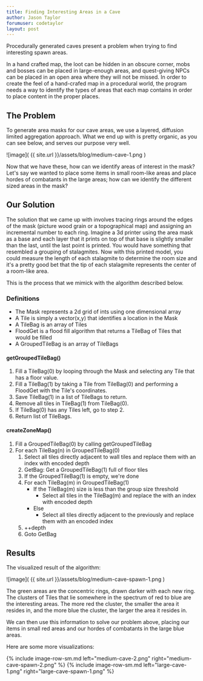 ```yaml
---
title: Finding Interesting Areas in a Cave
author: Jason Taylor
forumuser: codetaylor
layout: post
---
```


Procedurally generated caves present a problem when trying to find interesting spawn areas.

In a hand crafted map, the loot can be hidden in an obscure corner, mobs and bosses can be placed in large-enough areas, and quest-giving NPCs can be placed in an open area where they will not be missed. In order to create the feel of a hand-crafed map in a procedural world, the program needs a way to identify the types of areas that each map contains in order to place content in the proper places.

## The Problem

To generate area masks for our cave areas, we use a layered, diffusion limited aggregation approach. What we end up with is pretty organic, as you can see below, and serves our purpose very well.

![image]( {{ site.url }}/assets/blog/medium-cave-1.png )

Now that we have these, how can we identify areas of interest in the mask? Let's say we wanted to place some items in small room-like areas and place hordes of combatants in the large areas; how can we identify the different sized areas in the mask?

## Our Solution

The solution that we came up with involves tracing rings around the edges of the mask (picture wood grain or a topographical map) and assigning an incremental number to each ring. Imagine a 3d printer using the area mask as a base and each layer that it prints on top of that base is slightly smaller than the last, until the last point is printed. You would have something that resembled a grouping of stalagmites. Now with this printed model, you could measure the length of each stalagmite to determine the room size and it's a pretty good bet that the tip of each stalagmite represents the center of a room-like area.

This is the process that we mimick with the algorithm described below.

### Definitions

* The Mask represents a 2d grid of ints using one dimensional array
* A Tile is simply a vector(x,y) that identifies a location in the Mask
* A TileBag is an array of Tiles
* FloodGet is a flood fill algorithm that returns a TileBag of Tiles that would be filled
* A GroupedTileBag is an array of TileBags

#### getGroupedTileBag()

1. Fill a TileBag(0) by looping through the Mask and selecting any Tile that has a floor value.
2. Fill a TileBag(1) by taking a Tile from TileBag(0) and performing a FloodGet with the Tile's coordinates.
3. Save TileBag(1) in a list of TileBags to return.
4. Remove all tiles in TileBag(1) from TileBag(0).
5. If TileBag(0) has any Tiles left, go to step 2.
6. Return list of TileBags.

#### createZoneMap()

1. Fill a GroupedTileBag(0) by calling getGroupedTileBag
2. For each TileBag(n) in GroupedTileBag(0)
   1. Select all tiles directly adjacent to wall tiles and replace them with an index with encoded depth
   2. GetBag: Get a GroupedTileBag(1) full of floor tiles
   3. If the GroupedTileBag(1) is empty, we're done
   4. For each TileBag(m) in GroupedTileBag(1)
      * If the TileBag(m) size is less than the group size threshold
         * Select all tiles in the TileBag(m) and replace the with an index with encoded depth
      * Else
         * Select all tiles directly adjacent to the previously and replace them with an encoded index
   5. ++depth
   6. Goto GetBag

## Results

The visualized result of the algorithm:

![image]( {{ site.url }}/assets/blog/medium-cave-spawn-1.png )

The green areas are the concentric rings, drawn darker with each new ring. The clusters of Tiles that lie somewhere in the spectrum of red to blue are the interesting areas. The more red the cluster, the smaller the area it resides in, and the more blue the cluster, the larger the area it resides in.

We can then use this information to solve our problem above, placing our items in small red areas and our hordes of combatants in the large blue areas.

Here are some more visualizations:

{% include image-row-sm.md left="medium-cave-2.png" right="medium-cave-spawn-2.png" %}
{% include image-row-sm.md left="large-cave-1.png" right="large-cave-spawn-1.png" %}
